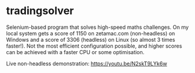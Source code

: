 # tradingsolver

Selenium-based program that solves high-speed maths challenges. On my local system gets a score of 1150 on zetamac.com (non-headless) on Windows and a score of 3306 (headless) on Linux (so almost 3 times faster!). Not the most efficient configuration possible, and higher scores can be achieved with a faster CPU or some optimisation. 

Live non-headless demonstration: https://youtu.be/N2skT9LYk6w
